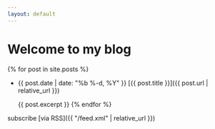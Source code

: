 ```yaml
---
layout: default
---
```


# Welcome to my blog

{% for post in site.posts %}
* {{ post.date | date: "%b %-d, %Y" }}
  [{{ post.title }}]({{ post.url | relative_url }})
  
  {{ post.excerpt }}
{% endfor %}

subscribe [via RSS]({{ "/feed.xml" | relative_url }})
